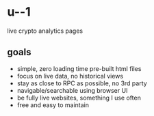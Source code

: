 # u--1

live crypto analytics pages

## goals

- simple, zero loading time pre-built html files
- focus on live data, no historical views
- stay as close to RPC as possible, no 3rd party
- navigable/searchable using browser UI
- be fully live websites, something I use often
- free and easy to maintain

